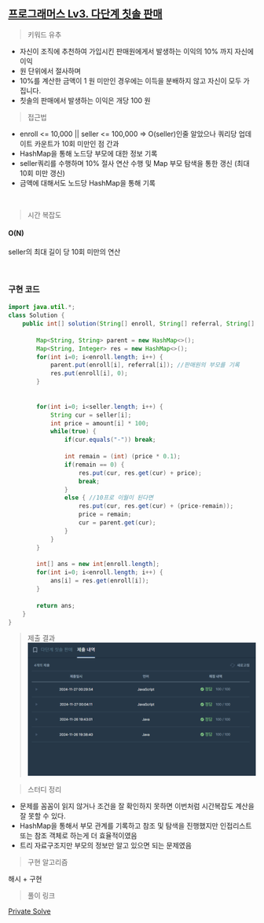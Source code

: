 ## [프로그래머스 Lv3. 다단계 칫솔 판매](https://school.programmers.co.kr/learn/courses/30/lessons/77486)

> 키워드 유추
- 자신이 조직에 추천하여 가입시킨 판매원에게서 발생하는 이익의 10% 까지 자신에 이익
- 원 단위에서 절사하며
- 10%를 계산한 금액이 1 원 미만인 경우에는 이득을 분배하지 않고 자신이 모두 가집니다.
- 칫솔의 판매에서 발생하는 이익은 개당 100 원

> 접근법
- enroll <= 10,000 || seller <= 100,000 => O(seller)인줄 알았으나 쿼리당 업데이트 카운트가 10회 미만인 점 간과
- HashMap을 통해 노드당 부모에 대한 정보 기록
- seller쿼리를 수행하며 10% 절사 연산 수행 및 Map 부모 탐색을 통한 갱신 (최대 10회 미만 갱신)
- 금액에 대해서도 노드당 HashMap을 통해 기록

<br/>

> 시간 복잡도

#### O(N)

seller의 최대 길이 당 10회 미만의 연산

<br/>

### 구현 코드

```java
import java.util.*;
class Solution {
    public int[] solution(String[] enroll, String[] referral, String[] seller, int[] amount) {
        
        Map<String, String> parent = new HashMap<>();
        Map<String, Integer> res = new HashMap<>();
        for(int i=0; i<enroll.length; i++) {
            parent.put(enroll[i], referral[i]); //판매원의 부모를 기록
            res.put(enroll[i], 0);
        }
        
    
        for(int i=0; i<seller.length; i++) {
            String cur = seller[i];
            int price = amount[i] * 100;
            while(true) {
                if(cur.equals("-")) break;
                
                int remain = (int) (price * 0.1);
                if(remain == 0) {
                    res.put(cur, res.get(cur) + price);
                    break;
                }
                else { //10프로 이월이 된다면
                    res.put(cur, res.get(cur) + (price-remain));
                    price = remain;
                    cur = parent.get(cur);
                }
            }
        }
        
        int[] ans = new int[enroll.length];
        for(int i=0; i<enroll.length; i++) {
            ans[i] = res.get(enroll[i]);
        }
        
        return ans;
    }
}
```

> 제출 결과
![제출결과](./result.png)
> 

> 스터디 정리
- 문제를 꼼꼼이 읽지 않거나 조건을 잘 확인하지 못하면 이번처럼 시간복잡도 계산을 잘 못할 수 있다.
- HashMap을 통해서 부모 관계를 기록하고 참조 및 탐색을 진행했지만 인접리스트 또는 참조 객체로 하는게 더 효율적이였음
- 트리 자료구조지만 부모의 정보만 알고 있으면 되는 문제였음


> 구현 알고리즘
<p> 해시 + 구현 </p>

> 풀이 링크

[Private Solve](https://github.com/The-Four-Error-Pickers/Algorithm-Study/tree/main/Private%20Solve/프로그래머스/77486.%20%EB%8B%A4%EB%8B%A8%EA%B3%84%20%EC%B9%AB%EC%86%94%20%ED%8C%90%EB%A7%A4/Be-HinD(Ryo))
